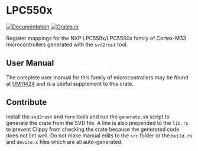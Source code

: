 # LPC550x

[![Documentation](https://docs.rs/lpc550x/badge.svg)](https://docs.rs/lpc550x)
[![Crates.io](https://img.shields.io/crates/v/lpc550x.svg)](https://crates.io/crates/lpc550x)

Register mappings for the NXP LPC550x/LPC55S0x family of Cortex-M33 microcontrollers generated with the `svd2rust` tool.

## User Manual

The complete user manual for this family of microcontrollers may be found at [UM11424][1] and is a useful supplement to this crate.

## Contribute

Install the `svd2rust` and `form` tools and run the `generate.sh` script to generate the crate from the SVD file. A line is also prepended to the `lib.rs` to prevent Clippy from checking the crate because the generated code does not lint well. Do not make manual edits to the `src` folder or the `build.rs` and `device.x` files which are all auto-generated.

[1]: https://www.nxp.com/docs/en/user-guide/UM11424.pdf
